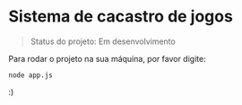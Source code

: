 # Sistema de cacastro de jogos

> Status do projeto: Em desenvolvimento

Para rodar o projeto na sua máquina, por favor digite:

```
node app.js
```


:)